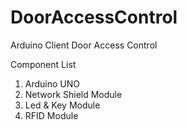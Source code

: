 # DoorAccessControl
Arduino Client Door Access Control

Component List
1. Arduino UNO
2. Network Shield Module
3. Led & Key Module
4. RFID Module
